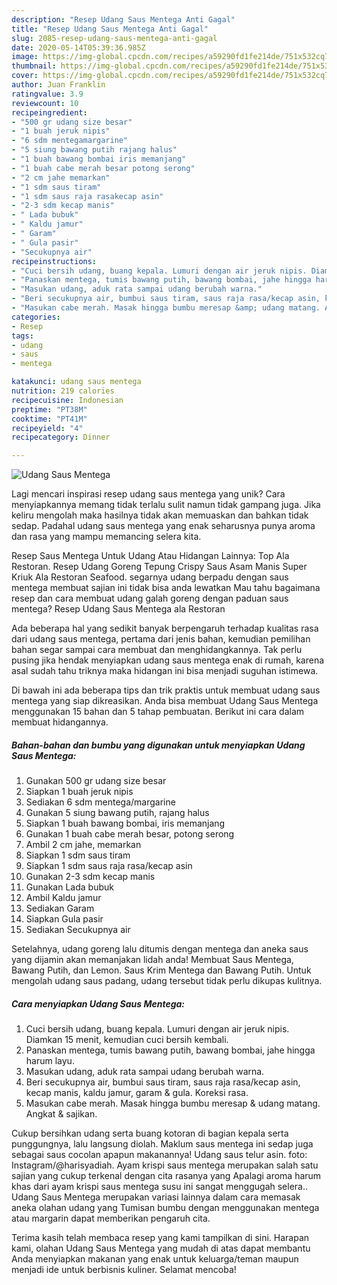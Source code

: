 ```yaml
---
description: "Resep Udang Saus Mentega Anti Gagal"
title: "Resep Udang Saus Mentega Anti Gagal"
slug: 2085-resep-udang-saus-mentega-anti-gagal
date: 2020-05-14T05:39:36.985Z
image: https://img-global.cpcdn.com/recipes/a59290fd1fe214de/751x532cq70/udang-saus-mentega-foto-resep-utama.jpg
thumbnail: https://img-global.cpcdn.com/recipes/a59290fd1fe214de/751x532cq70/udang-saus-mentega-foto-resep-utama.jpg
cover: https://img-global.cpcdn.com/recipes/a59290fd1fe214de/751x532cq70/udang-saus-mentega-foto-resep-utama.jpg
author: Juan Franklin
ratingvalue: 3.9
reviewcount: 10
recipeingredient:
- "500 gr udang size besar"
- "1 buah jeruk nipis"
- "6 sdm mentegamargarine"
- "5 siung bawang putih rajang halus"
- "1 buah bawang bombai iris memanjang"
- "1 buah cabe merah besar potong serong"
- "2 cm jahe memarkan"
- "1 sdm saus tiram"
- "1 sdm saus raja rasakecap asin"
- "2-3 sdm kecap manis"
- " Lada bubuk"
- " Kaldu jamur"
- " Garam"
- " Gula pasir"
- "Secukupnya air"
recipeinstructions:
- "Cuci bersih udang, buang kepala. Lumuri dengan air jeruk nipis. Diamkan 15 menit, kemudian cuci bersih kembali."
- "Panaskan mentega, tumis bawang putih, bawang bombai, jahe hingga harum layu."
- "Masukan udang, aduk rata sampai udang berubah warna."
- "Beri secukupnya air, bumbui saus tiram, saus raja rasa/kecap asin, kecap manis, kaldu jamur, garam &amp; gula. Koreksi rasa."
- "Masukan cabe merah. Masak hingga bumbu meresap &amp; udang matang. Angkat &amp; sajikan."
categories:
- Resep
tags:
- udang
- saus
- mentega

katakunci: udang saus mentega 
nutrition: 219 calories
recipecuisine: Indonesian
preptime: "PT38M"
cooktime: "PT41M"
recipeyield: "4"
recipecategory: Dinner

---
```



![Udang Saus Mentega](https://img-global.cpcdn.com/recipes/a59290fd1fe214de/751x532cq70/udang-saus-mentega-foto-resep-utama.jpg)

Lagi mencari inspirasi resep udang saus mentega yang unik? Cara menyiapkannya memang tidak terlalu sulit namun tidak gampang juga. Jika keliru mengolah maka hasilnya tidak akan memuaskan dan bahkan tidak sedap. Padahal udang saus mentega yang enak seharusnya punya aroma dan rasa yang mampu memancing selera kita.

Resep Saus Mentega Untuk Udang Atau Hidangan Lainnya: Top Ala Restoran. Resep Udang Goreng Tepung Crispy Saus Asam Manis Super Kriuk Ala Restoran Seafood. segarnya udang berpadu dengan saus mentega membuat sajian ini tidak bisa anda lewatkan Mau tahu bagaimana resep dan cara membuat udang galah goreng dengan paduan saus mentega? Resep Udang Saus Mentega ala Restoran

Ada beberapa hal yang sedikit banyak berpengaruh terhadap kualitas rasa dari udang saus mentega, pertama dari jenis bahan, kemudian pemilihan bahan segar sampai cara membuat dan menghidangkannya. Tak perlu pusing jika hendak menyiapkan udang saus mentega enak di rumah, karena asal sudah tahu triknya maka hidangan ini bisa menjadi suguhan istimewa.


Di bawah ini ada beberapa tips dan trik praktis untuk membuat udang saus mentega yang siap dikreasikan. Anda bisa membuat Udang Saus Mentega menggunakan 15 bahan dan 5 tahap pembuatan. Berikut ini cara dalam membuat hidangannya.

<!--inarticleads1-->

##### Bahan-bahan dan bumbu yang digunakan untuk menyiapkan Udang Saus Mentega:

1. Gunakan 500 gr udang size besar
1. Siapkan 1 buah jeruk nipis
1. Sediakan 6 sdm mentega/margarine
1. Gunakan 5 siung bawang putih, rajang halus
1. Siapkan 1 buah bawang bombai, iris memanjang
1. Gunakan 1 buah cabe merah besar, potong serong
1. Ambil 2 cm jahe, memarkan
1. Siapkan 1 sdm saus tiram
1. Siapkan 1 sdm saus raja rasa/kecap asin
1. Gunakan 2-3 sdm kecap manis
1. Gunakan  Lada bubuk
1. Ambil  Kaldu jamur
1. Sediakan  Garam
1. Siapkan  Gula pasir
1. Sediakan Secukupnya air


Setelahnya, udang goreng lalu ditumis dengan mentega dan aneka saus yang dijamin akan memanjakan lidah anda! Membuat Saus Mentega, Bawang Putih, dan Lemon. Saus Krim Mentega dan Bawang Putih. Untuk mengolah udang saus padang, udang tersebut tidak perlu dikupas kulitnya. 

<!--inarticleads2-->

##### Cara menyiapkan Udang Saus Mentega:

1. Cuci bersih udang, buang kepala. Lumuri dengan air jeruk nipis. Diamkan 15 menit, kemudian cuci bersih kembali.
1. Panaskan mentega, tumis bawang putih, bawang bombai, jahe hingga harum layu.
1. Masukan udang, aduk rata sampai udang berubah warna.
1. Beri secukupnya air, bumbui saus tiram, saus raja rasa/kecap asin, kecap manis, kaldu jamur, garam &amp; gula. Koreksi rasa.
1. Masukan cabe merah. Masak hingga bumbu meresap &amp; udang matang. Angkat &amp; sajikan.


Cukup bersihkan udang serta buang kotoran di bagian kepala serta punggungnya, lalu langsung diolah. Maklum saus mentega ini sedap juga sebagai saus cocolan apapun makanannya! Udang saus telur asin. foto: Instagram/@harisyadiah. Ayam krispi saus mentega merupakan salah satu sajian yang cukup terkenal dengan cita rasanya yang Apalagi aroma harum khas dari ayam krispi saus mentega susu ini sangat menggugah selera.. Udang Saus Mentega merupakan variasi lainnya dalam cara memasak aneka olahan udang yang Tumisan bumbu dengan menggunakan mentega atau margarin dapat memberikan pengaruh cita. 

Terima kasih telah membaca resep yang kami tampilkan di sini. Harapan kami, olahan Udang Saus Mentega yang mudah di atas dapat membantu Anda menyiapkan makanan yang enak untuk keluarga/teman maupun menjadi ide untuk berbisnis kuliner. Selamat mencoba!
